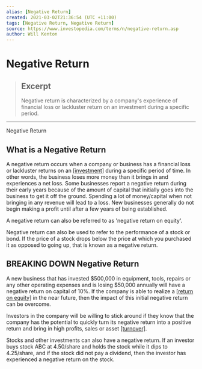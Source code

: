 ```yaml
---
alias: [Negative Return]
created: 2021-03-02T21:36:54 (UTC +11:00)
tags: [Negative Return, Negative Return]
source: https://www.investopedia.com/terms/n/negative-return.asp
author: Will Kenton
---
```


# Negative Return

> ## Excerpt
> Negative return is characterized by a company's experience of financial loss or lackluster return on an investment during a specific period.

---

Negative Return
## What is a Negative Return

A negative return occurs when a company or business has a financial loss or lackluster returns on an [[investment]](https://www.investopedia.com/terms/i/investment.asp) during a specific period of time. In other words, the business loses more money than it brings in and experiences a net loss. Some businesses report a negative return during their early years because of the amount of capital that initially goes into the business to get it off the ground. Spending a lot of money/capital when not bringing in any revenue will lead to a loss. New businesses generally do not begin making a profit until after a few years of being established.

A negative return can also be referred to as 'negative return on equity'.

Negative return can also be used to refer to the performance of a stock or bond. If the price of a stock drops below the price at which you purchased it as opposed to going up, that is known as a negative return.

## BREAKING DOWN Negative Return

A new business that has invested $500,000 in equipment, tools, repairs or any other operating expenses and is losing $50,000 annually will have a negative return on capital of 10%. If the company is able to realize a [[return on equity]](https://www.investopedia.com/terms/r/returnonequity.asp) in the near future, then the impact of this initial negative return can be overcome.

Investors in the company will be willing to stick around if they know that the company has the potential to quickly turn its negative return into a positive return and bring in high profits, sales or asset [[turnover]](https://www.investopedia.com/terms/t/turnover.asp).

Stocks and other investments can also have a negative return. If an investor buys stock ABC at 4.50/share and holds the stock while it dips to 4.25/share, and if the stock did not pay a dividend, then the investor has experienced a negative return on the stock.
